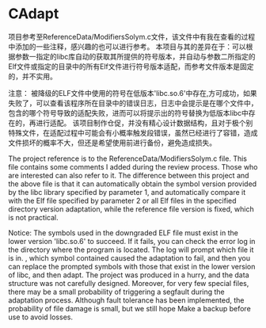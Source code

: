 # CAdapt

项目参考至ReferenceData/ModifiersSolym.c文件，该文件中有我在查看的过程中添加的一些注释，感兴趣的也可以进行参考。
本项目与其的差异在于：可以根据参数一指定的libc库自动的获取其所提供的符号版本，并自动与参数二所指定的Elf文件或指定的目录中的所有Elf文件进行符号版本适配，而参考文件版本是固定的，并不实用。

注意：
  被降级的ELF文件中使用的符号在低版本'libc.so.6'中存在,方可成功，如果失败了，可以查看该程序所在目录中的错误日志，日志中会提示是在哪个文件中，包含的哪个符号导致的适配失败，进而可以将提示出的符号替换为低版本libc中存在的，再进行适配。
  该项目制作仓促，并没有精心设计数据结构，且对于极个别特殊文件，在适配过程中可能会有小概率触发段错误，虽然已经进行了容错，造成文件损坏的概率不大，但还是希望使用前进行备份，避免造成损失。

  The project reference is to the ReferenceData/ModifiersSolym.c file. This file contains some comments I added during the review process. Those who are interested can also refer to it.
The difference between this project and the above file is that it can automatically obtain the symbol version provided by the libc library specified by parameter 1, and automatically compare it with the Elf file specified by parameter 2 or all Elf files in the specified directory version adaptation, while the reference file version is fixed, which is not practical.

Notice:
   The symbols used in the downgraded ELF file must exist in the lower version 'libc.so.6' to succeed. If it fails, you can check the error log in the directory where the program is located. The log will prompt which file it is in. , which symbol contained caused the adaptation to fail, and then you can replace the prompted symbols with those that exist in the lower version of libc, and then adapt.
   The project was produced in a hurry, and the data structure was not carefully designed. Moreover, for very few special files, there may be a small probability of triggering a segfault during the adaptation process. Although fault tolerance has been implemented, the probability of file damage is small, but we still hope Make a backup before use to avoid losses.
